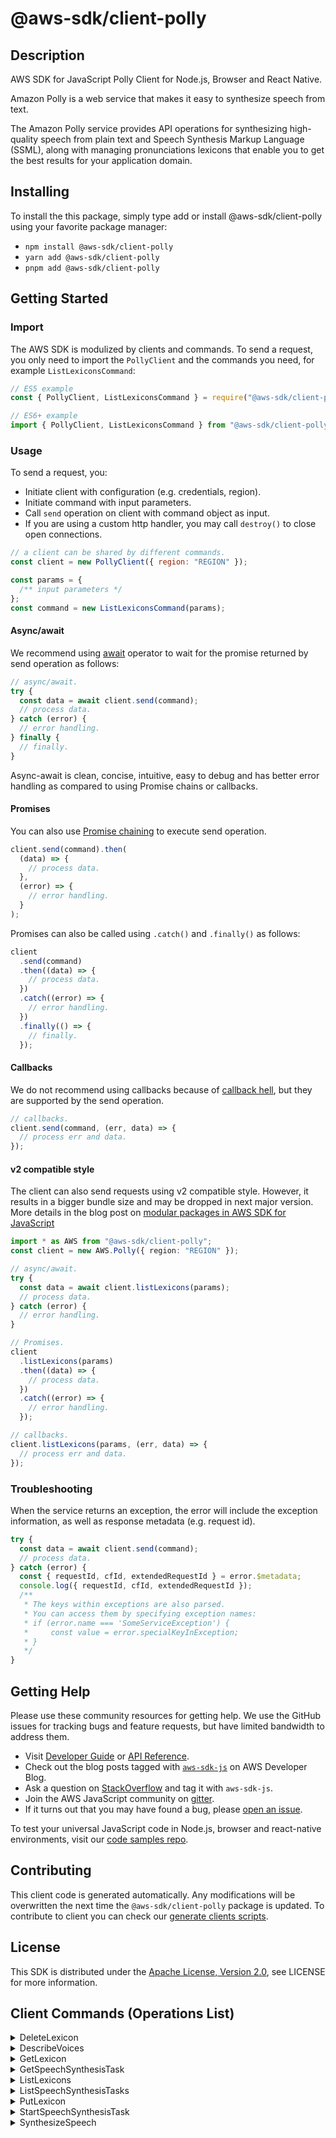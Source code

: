 <!-- generated file, do not edit directly -->

# @aws-sdk/client-polly

## Description

AWS SDK for JavaScript Polly Client for Node.js, Browser and React Native.

<p>Amazon Polly is a web service that makes it easy to synthesize speech from
text.</p>
<p>The Amazon Polly service provides API operations for synthesizing
high-quality speech from plain text and Speech Synthesis Markup Language
(SSML), along with managing pronunciations lexicons that enable you to get
the best results for your application domain.</p>

## Installing

To install the this package, simply type add or install @aws-sdk/client-polly
using your favorite package manager:

- `npm install @aws-sdk/client-polly`
- `yarn add @aws-sdk/client-polly`
- `pnpm add @aws-sdk/client-polly`

## Getting Started

### Import

The AWS SDK is modulized by clients and commands.
To send a request, you only need to import the `PollyClient` and
the commands you need, for example `ListLexiconsCommand`:

```js
// ES5 example
const { PollyClient, ListLexiconsCommand } = require("@aws-sdk/client-polly");
```

```ts
// ES6+ example
import { PollyClient, ListLexiconsCommand } from "@aws-sdk/client-polly";
```

### Usage

To send a request, you:

- Initiate client with configuration (e.g. credentials, region).
- Initiate command with input parameters.
- Call `send` operation on client with command object as input.
- If you are using a custom http handler, you may call `destroy()` to close open connections.

```js
// a client can be shared by different commands.
const client = new PollyClient({ region: "REGION" });

const params = {
  /** input parameters */
};
const command = new ListLexiconsCommand(params);
```

#### Async/await

We recommend using [await](https://developer.mozilla.org/en-US/docs/Web/JavaScript/Reference/Operators/await)
operator to wait for the promise returned by send operation as follows:

```js
// async/await.
try {
  const data = await client.send(command);
  // process data.
} catch (error) {
  // error handling.
} finally {
  // finally.
}
```

Async-await is clean, concise, intuitive, easy to debug and has better error handling
as compared to using Promise chains or callbacks.

#### Promises

You can also use [Promise chaining](https://developer.mozilla.org/en-US/docs/Web/JavaScript/Guide/Using_promises#chaining)
to execute send operation.

```js
client.send(command).then(
  (data) => {
    // process data.
  },
  (error) => {
    // error handling.
  }
);
```

Promises can also be called using `.catch()` and `.finally()` as follows:

```js
client
  .send(command)
  .then((data) => {
    // process data.
  })
  .catch((error) => {
    // error handling.
  })
  .finally(() => {
    // finally.
  });
```

#### Callbacks

We do not recommend using callbacks because of [callback hell](http://callbackhell.com/),
but they are supported by the send operation.

```js
// callbacks.
client.send(command, (err, data) => {
  // process err and data.
});
```

#### v2 compatible style

The client can also send requests using v2 compatible style.
However, it results in a bigger bundle size and may be dropped in next major version. More details in the blog post
on [modular packages in AWS SDK for JavaScript](https://aws.amazon.com/blogs/developer/modular-packages-in-aws-sdk-for-javascript/)

```ts
import * as AWS from "@aws-sdk/client-polly";
const client = new AWS.Polly({ region: "REGION" });

// async/await.
try {
  const data = await client.listLexicons(params);
  // process data.
} catch (error) {
  // error handling.
}

// Promises.
client
  .listLexicons(params)
  .then((data) => {
    // process data.
  })
  .catch((error) => {
    // error handling.
  });

// callbacks.
client.listLexicons(params, (err, data) => {
  // process err and data.
});
```

### Troubleshooting

When the service returns an exception, the error will include the exception information,
as well as response metadata (e.g. request id).

```js
try {
  const data = await client.send(command);
  // process data.
} catch (error) {
  const { requestId, cfId, extendedRequestId } = error.$metadata;
  console.log({ requestId, cfId, extendedRequestId });
  /**
   * The keys within exceptions are also parsed.
   * You can access them by specifying exception names:
   * if (error.name === 'SomeServiceException') {
   *     const value = error.specialKeyInException;
   * }
   */
}
```

## Getting Help

Please use these community resources for getting help.
We use the GitHub issues for tracking bugs and feature requests, but have limited bandwidth to address them.

- Visit [Developer Guide](https://docs.aws.amazon.com/sdk-for-javascript/v3/developer-guide/welcome.html)
  or [API Reference](https://docs.aws.amazon.com/AWSJavaScriptSDK/v3/latest/index.html).
- Check out the blog posts tagged with [`aws-sdk-js`](https://aws.amazon.com/blogs/developer/tag/aws-sdk-js/)
  on AWS Developer Blog.
- Ask a question on [StackOverflow](https://stackoverflow.com/questions/tagged/aws-sdk-js) and tag it with `aws-sdk-js`.
- Join the AWS JavaScript community on [gitter](https://gitter.im/aws/aws-sdk-js-v3).
- If it turns out that you may have found a bug, please [open an issue](https://github.com/aws/aws-sdk-js-v3/issues/new/choose).

To test your universal JavaScript code in Node.js, browser and react-native environments,
visit our [code samples repo](https://github.com/aws-samples/aws-sdk-js-tests).

## Contributing

This client code is generated automatically. Any modifications will be overwritten the next time the `@aws-sdk/client-polly` package is updated.
To contribute to client you can check our [generate clients scripts](https://github.com/aws/aws-sdk-js-v3/tree/main/scripts/generate-clients).

## License

This SDK is distributed under the
[Apache License, Version 2.0](http://www.apache.org/licenses/LICENSE-2.0),
see LICENSE for more information.

## Client Commands (Operations List)

<details>
<summary>
DeleteLexicon
</summary>

[Command API Reference](https://docs.aws.amazon.com/AWSJavaScriptSDK/v3/latest/clients/client-polly/classes/deletelexiconcommand.html) / [Input](https://docs.aws.amazon.com/AWSJavaScriptSDK/v3/latest/clients/client-polly/interfaces/deletelexiconcommandinput.html) / [Output](https://docs.aws.amazon.com/AWSJavaScriptSDK/v3/latest/clients/client-polly/interfaces/deletelexiconcommandoutput.html)

</details>
<details>
<summary>
DescribeVoices
</summary>

[Command API Reference](https://docs.aws.amazon.com/AWSJavaScriptSDK/v3/latest/clients/client-polly/classes/describevoicescommand.html) / [Input](https://docs.aws.amazon.com/AWSJavaScriptSDK/v3/latest/clients/client-polly/interfaces/describevoicescommandinput.html) / [Output](https://docs.aws.amazon.com/AWSJavaScriptSDK/v3/latest/clients/client-polly/interfaces/describevoicescommandoutput.html)

</details>
<details>
<summary>
GetLexicon
</summary>

[Command API Reference](https://docs.aws.amazon.com/AWSJavaScriptSDK/v3/latest/clients/client-polly/classes/getlexiconcommand.html) / [Input](https://docs.aws.amazon.com/AWSJavaScriptSDK/v3/latest/clients/client-polly/interfaces/getlexiconcommandinput.html) / [Output](https://docs.aws.amazon.com/AWSJavaScriptSDK/v3/latest/clients/client-polly/interfaces/getlexiconcommandoutput.html)

</details>
<details>
<summary>
GetSpeechSynthesisTask
</summary>

[Command API Reference](https://docs.aws.amazon.com/AWSJavaScriptSDK/v3/latest/clients/client-polly/classes/getspeechsynthesistaskcommand.html) / [Input](https://docs.aws.amazon.com/AWSJavaScriptSDK/v3/latest/clients/client-polly/interfaces/getspeechsynthesistaskcommandinput.html) / [Output](https://docs.aws.amazon.com/AWSJavaScriptSDK/v3/latest/clients/client-polly/interfaces/getspeechsynthesistaskcommandoutput.html)

</details>
<details>
<summary>
ListLexicons
</summary>

[Command API Reference](https://docs.aws.amazon.com/AWSJavaScriptSDK/v3/latest/clients/client-polly/classes/listlexiconscommand.html) / [Input](https://docs.aws.amazon.com/AWSJavaScriptSDK/v3/latest/clients/client-polly/interfaces/listlexiconscommandinput.html) / [Output](https://docs.aws.amazon.com/AWSJavaScriptSDK/v3/latest/clients/client-polly/interfaces/listlexiconscommandoutput.html)

</details>
<details>
<summary>
ListSpeechSynthesisTasks
</summary>

[Command API Reference](https://docs.aws.amazon.com/AWSJavaScriptSDK/v3/latest/clients/client-polly/classes/listspeechsynthesistaskscommand.html) / [Input](https://docs.aws.amazon.com/AWSJavaScriptSDK/v3/latest/clients/client-polly/interfaces/listspeechsynthesistaskscommandinput.html) / [Output](https://docs.aws.amazon.com/AWSJavaScriptSDK/v3/latest/clients/client-polly/interfaces/listspeechsynthesistaskscommandoutput.html)

</details>
<details>
<summary>
PutLexicon
</summary>

[Command API Reference](https://docs.aws.amazon.com/AWSJavaScriptSDK/v3/latest/clients/client-polly/classes/putlexiconcommand.html) / [Input](https://docs.aws.amazon.com/AWSJavaScriptSDK/v3/latest/clients/client-polly/interfaces/putlexiconcommandinput.html) / [Output](https://docs.aws.amazon.com/AWSJavaScriptSDK/v3/latest/clients/client-polly/interfaces/putlexiconcommandoutput.html)

</details>
<details>
<summary>
StartSpeechSynthesisTask
</summary>

[Command API Reference](https://docs.aws.amazon.com/AWSJavaScriptSDK/v3/latest/clients/client-polly/classes/startspeechsynthesistaskcommand.html) / [Input](https://docs.aws.amazon.com/AWSJavaScriptSDK/v3/latest/clients/client-polly/interfaces/startspeechsynthesistaskcommandinput.html) / [Output](https://docs.aws.amazon.com/AWSJavaScriptSDK/v3/latest/clients/client-polly/interfaces/startspeechsynthesistaskcommandoutput.html)

</details>
<details>
<summary>
SynthesizeSpeech
</summary>

[Command API Reference](https://docs.aws.amazon.com/AWSJavaScriptSDK/v3/latest/clients/client-polly/classes/synthesizespeechcommand.html) / [Input](https://docs.aws.amazon.com/AWSJavaScriptSDK/v3/latest/clients/client-polly/interfaces/synthesizespeechcommandinput.html) / [Output](https://docs.aws.amazon.com/AWSJavaScriptSDK/v3/latest/clients/client-polly/interfaces/synthesizespeechcommandoutput.html)

</details>
